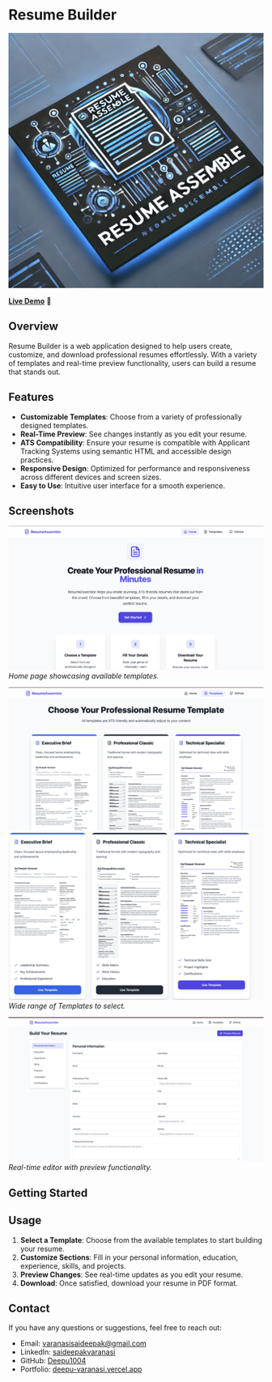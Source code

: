 # Resume Builder

![Resume Builder Logo](https://github.com/Deepu1004/Resume-Assemble-Public/blob/main/Images/ResumeBuilder.png)

**[Live Demo]([https://resume-assemble.vercel.app/])** 🚀

## Overview

Resume Builder is a web application designed to help users create, customize, and download professional resumes effortlessly. With a variety of templates and real-time preview functionality, users can build a resume that stands out.

## Features

- **Customizable Templates**: Choose from a variety of professionally designed templates.
- **Real-Time Preview**: See changes instantly as you edit your resume.
- **ATS Compatibility**: Ensure your resume is compatible with Applicant Tracking Systems using semantic HTML and accessible design practices.
- **Responsive Design**: Optimized for performance and responsiveness across different devices and screen sizes.
- **Easy to Use**: Intuitive user interface for a smooth experience.

## Screenshots

![Home Page](https://github.com/Deepu1004/Resume-Assemble-Public/blob/main/Images/HomePage.png)
*Home page showcasing available templates.*

![Template Selection](https://github.com/Deepu1004/Resume-Assemble-Public/blob/main/Images/TemplateSelection.png)
![Seperate Templates](https://github.com/Deepu1004/Resume-Assemble-Public/blob/main/Images/Templates.png)
*Wide range of Templates to select.*

![Editor View](https://github.com/Deepu1004/Resume-Assemble-Public/blob/main/Images/Form.png)
*Real-time editor with preview functionality.*


## Getting Started


## Usage

1. **Select a Template**: Choose from the available templates to start building your resume.
2. **Customize Sections**: Fill in your personal information, education, experience, skills, and projects.
3. **Preview Changes**: See real-time updates as you edit your resume.
4. **Download**: Once satisfied, download your resume in PDF format.

## Contact

If you have any questions or suggestions, feel free to reach out:

- Email: [varanasisaideepak@gmail.com](mailto:varanasisaideepak@gmail.com)
- LinkedIn: [saideepakvaranasi](https://linkedin.com/in/saideepakvaranasi)
- GitHub: [Deepu1004](https://github.com/Deepu1004)
- Portfolio: [deepu-varanasi.vercel.app](https://deepu-varanasi.vercel.app)

